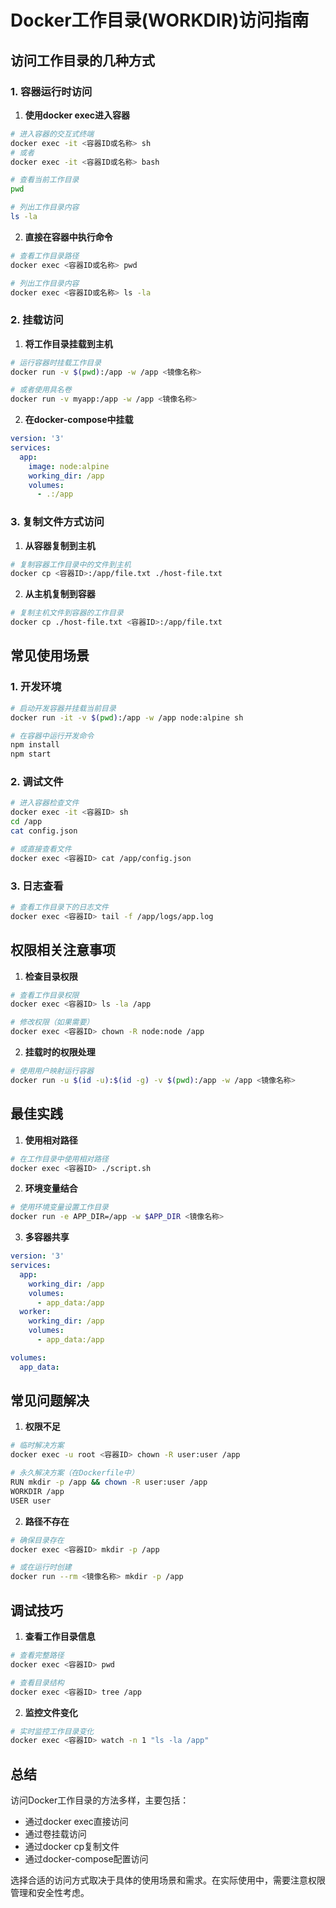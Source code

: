 # Docker工作目录(WORKDIR)访问指南

## 访问工作目录的几种方式

### 1. 容器运行时访问

1. **使用docker exec进入容器**
```bash
# 进入容器的交互式终端
docker exec -it <容器ID或名称> sh
# 或者
docker exec -it <容器ID或名称> bash

# 查看当前工作目录
pwd

# 列出工作目录内容
ls -la
```

2. **直接在容器中执行命令**
```bash
# 查看工作目录路径
docker exec <容器ID或名称> pwd

# 列出工作目录内容
docker exec <容器ID或名称> ls -la
```

### 2. 挂载访问

1. **将工作目录挂载到主机**
```bash
# 运行容器时挂载工作目录
docker run -v $(pwd):/app -w /app <镜像名称>

# 或者使用具名卷
docker run -v myapp:/app -w /app <镜像名称>
```

2. **在docker-compose中挂载**
```yaml
version: '3'
services:
  app:
    image: node:alpine
    working_dir: /app
    volumes:
      - .:/app
```

### 3. 复制文件方式访问

1. **从容器复制到主机**
```bash
# 复制容器工作目录中的文件到主机
docker cp <容器ID>:/app/file.txt ./host-file.txt
```

2. **从主机复制到容器**
```bash
# 复制主机文件到容器的工作目录
docker cp ./host-file.txt <容器ID>:/app/file.txt
```

## 常见使用场景

### 1. 开发环境

```bash
# 启动开发容器并挂载当前目录
docker run -it -v $(pwd):/app -w /app node:alpine sh

# 在容器中运行开发命令
npm install
npm start
```

### 2. 调试文件

```bash
# 进入容器检查文件
docker exec -it <容器ID> sh
cd /app
cat config.json

# 或直接查看文件
docker exec <容器ID> cat /app/config.json
```

### 3. 日志查看

```bash
# 查看工作目录下的日志文件
docker exec <容器ID> tail -f /app/logs/app.log
```

## 权限相关注意事项

1. **检查目录权限**
```bash
# 查看工作目录权限
docker exec <容器ID> ls -la /app

# 修改权限（如果需要）
docker exec <容器ID> chown -R node:node /app
```

2. **挂载时的权限处理**
```bash
# 使用用户映射运行容器
docker run -u $(id -u):$(id -g) -v $(pwd):/app -w /app <镜像名称>
```

## 最佳实践

1. **使用相对路径**
```bash
# 在工作目录中使用相对路径
docker exec <容器ID> ./script.sh
```

2. **环境变量结合**
```bash
# 使用环境变量设置工作目录
docker run -e APP_DIR=/app -w $APP_DIR <镜像名称>
```

3. **多容器共享**
```yaml
version: '3'
services:
  app:
    working_dir: /app
    volumes:
      - app_data:/app
  worker:
    working_dir: /app
    volumes:
      - app_data:/app

volumes:
  app_data:
```

## 常见问题解决

1. **权限不足**
```bash
# 临时解决方案
docker exec -u root <容器ID> chown -R user:user /app

# 永久解决方案（在Dockerfile中）
RUN mkdir -p /app && chown -R user:user /app
WORKDIR /app
USER user
```

2. **路径不存在**
```bash
# 确保目录存在
docker exec <容器ID> mkdir -p /app

# 或在运行时创建
docker run --rm <镜像名称> mkdir -p /app
```

## 调试技巧

1. **查看工作目录信息**
```bash
# 查看完整路径
docker exec <容器ID> pwd

# 查看目录结构
docker exec <容器ID> tree /app
```

2. **监控文件变化**
```bash
# 实时监控工作目录变化
docker exec <容器ID> watch -n 1 "ls -la /app"
```

## 总结

访问Docker工作目录的方法多样，主要包括：
- 通过docker exec直接访问
- 通过卷挂载访问
- 通过docker cp复制文件
- 通过docker-compose配置访问

选择合适的访问方式取决于具体的使用场景和需求。在实际使用中，需要注意权限管理和安全性考虑。 